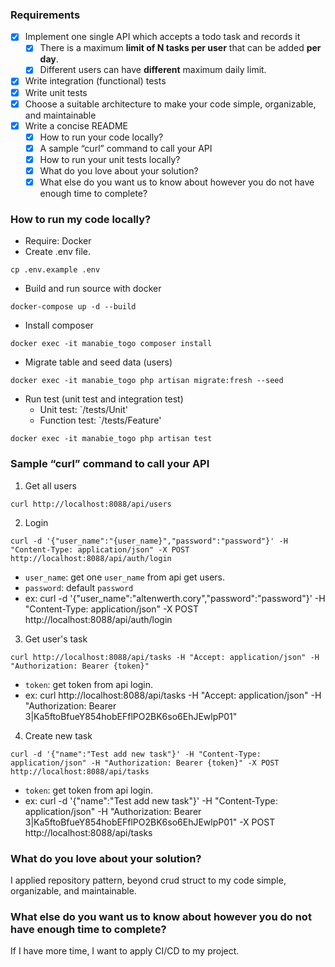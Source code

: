 ### Requirements

- [x] Implement one single API which accepts a todo task and records it
  - [x] There is a maximum **limit of N tasks per user** that can be added **per day**.
  - [x] Different users can have **different** maximum daily limit.
- [x] Write integration (functional) tests
- [x] Write unit tests
- [x] Choose a suitable architecture to make your code simple, organizable, and maintainable
- [x] Write a concise README
  - [x] How to run your code locally?
  - [x] A sample “curl” command to call your API
  - [x] How to run your unit tests locally?
  - [x] What do you love about your solution?
  - [x] What else do you want us to know about however you do not have enough time to complete?

### How to run my code locally?
- Require: Docker
- Create .env file.
```
cp .env.example .env
```
- Build and run source with docker
```
docker-compose up -d --build
```
- Install composer
```
docker exec -it manabie_togo composer install
```
- Migrate table and seed data (users)
```
docker exec -it manabie_togo php artisan migrate:fresh --seed
```
- Run test (unit test and integration test)
    + Unit test: `/tests/Unit'
    + Function test: `/tests/Feature'
```
docker exec -it manabie_togo php artisan test
```

### Sample “curl” command to call your API
1. Get all users
```
curl http://localhost:8088/api/users
```
2. Login
```
curl -d '{"user_name":"{user_name}","password":"password"}' -H "Content-Type: application/json" -X POST http://localhost:8088/api/auth/login
```
- `user_name`: get one `user_name` from api get users.
- `password`: default `password`
- ex: curl -d '{"user_name":"altenwerth.cory","password":"password"}' -H "Content-Type: application/json" -X POST http://localhost:8088/api/auth/login
3. Get user's task
```
curl http://localhost:8088/api/tasks -H "Accept: application/json" -H "Authorization: Bearer {token}"
```
+ `token`: get token from api login.
+ ex: curl http://localhost:8088/api/tasks -H "Accept: application/json" -H "Authorization: Bearer 3|Ka5ftoBfueY854hobEFflPO2BK6so6EhJEwlpP01"
4. Create new task
```
curl -d '{"name":"Test add new task"}' -H "Content-Type: application/json" -H "Authorization: Bearer {token}" -X POST http://localhost:8088/api/tasks
```
+ `token`: get token from api login.
+ ex: curl -d '{"name":"Test add new task"}' -H "Content-Type: application/json" -H "Authorization: Bearer 3|Ka5ftoBfueY854hobEFflPO2BK6so6EhJEwlpP01" -X POST http://localhost:8088/api/tasks
### What do you love about your solution?
I applied repository pattern, beyond crud struct to my code simple, organizable, and maintainable.

### What else do you want us to know about however you do not have enough time to complete?
If I have more time, I want to apply CI/CD to my project.

